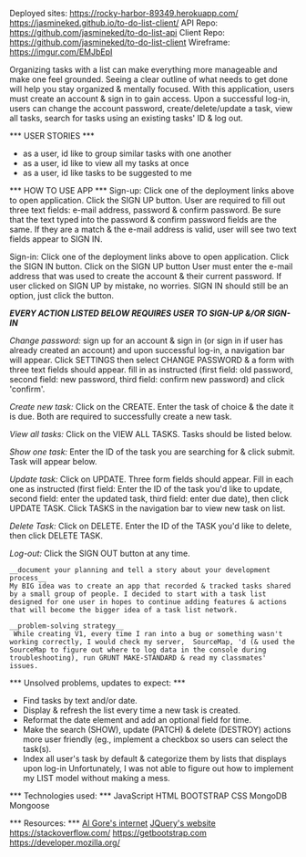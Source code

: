 Deployed sites: https://rocky-harbor-89349.herokuapp.com/
https://jasmineked.github.io/to-do-list-client/
API Repo: https://github.com/jasmineked/to-do-list-api
Client Repo: https://github.com/jasmineked/to-do-list-client
Wireframe: https://imgur.com/EMJbEpI

Organizing tasks with a list can make everything more manageable and make one feel grounded. Seeing a clear outline of what needs to get done will help you stay organized & mentally focused. With this application, users must create an account & sign in to gain access. Upon a successful log-in, users can change the account password, create/delete/update a task, view all tasks, search for tasks using an existing tasks' ID & log out.

*** USER STORIES ***
- as a user, id like to group similar tasks with one another
- as a user, id like to view all my tasks at once
- as a user, id like tasks to be suggested to me

*** HOW TO USE APP ***
Sign-up: Click one of the deployment links above to open application. Click the SIGN UP button. User are required to fill out three text fields: e-mail address, password & confirm password. Be sure that the text typed into the password & confirm password fields are the same. If they are a match & the e-mail address is valid, user will see two text fields appear to SIGN IN.

Sign-in: Click one of the deployment links above to open application. Click the SIGN IN button. Click on the SIGN UP button User must enter the e-mail address that was used to create the account & their current password. If user clicked on SIGN UP by mistake, no worries. SIGN IN should still be an option, just click the button.

***EVERY ACTION LISTED BELOW REQUIRES USER TO SIGN-UP &/OR SIGN-IN***

*Change password:* sign up for an account & sign in (or sign in if user has already created an account) and upon successful log-in, a navigation bar will appear. Click SETTINGS then select CHANGE PASSWORD & a form with three text fields should appear. fill in as instructed (first field: old password, second field: new password, third field: confirm new password) and click 'confirm'.

*Create new task:* Click on the CREATE. Enter the task of choice & the date it is due. Both are required to successfully create a new task.

*View all tasks:* Click on the VIEW ALL TASKS. Tasks should be listed below.

*Show one task:* Enter the ID of the task you are searching for & click submit. Task will appear below.

*Update task:* Click on UPDATE. Three form fields should appear. Fill in each one as instructed (first field: Enter the ID of the task you'd like to update, second field: enter the updated task, third field: enter due date), then click UPDATE TASK. Click TASKS in the navigation bar to view new task on list.

*Delete Task:* Click on DELETE. Enter the ID of the TASK you'd like to delete, then click DELETE TASK.

*Log-out:* Click the SIGN OUT button at any time.

    __document your planning and tell a story about your development process__
    My BIG idea was to create an app that recorded & tracked tasks shared by a small group of people. I decided to start with a task list designed for one user in hopes to continue adding features & actions that will become the bigger idea of a task list network.

    __problem-solving strategy__
     While creating V1, every time I ran into a bug or something wasn't working correctly, I would check my server,  SourceMap, 'd (& used the SourceMap to figure out where to log data in the console during troubleshooting), run GRUNT MAKE-STANDARD & read my classmates' issues.

*** Unsolved problems, updates to expect: ***
- Find tasks by text and/or date.
- Display & refresh the list every time a new task is created.
- Reformat the date element and add an optional field for time.
- Make the search (SHOW), update (PATCH) & delete (DESTROY) actions more user friendly (eg., implement a checkbox so users can select the task(s).
- Index all user's task by default & categorize them by lists that displays upon log-in
Unfortunately, I was not able to figure out how to implement my LIST model without making a mess.

*** Technologies used: ***
JavaScript
HTML
BOOTSTRAP
CSS
MongoDB
Mongoose

*** Resources: ***
[Al Gore's internet](google.com)
[JQuery's website](https://api.jquery.com/)
https://stackoverflow.com/
https://getbootstrap.com
https://developer.mozilla.org/
